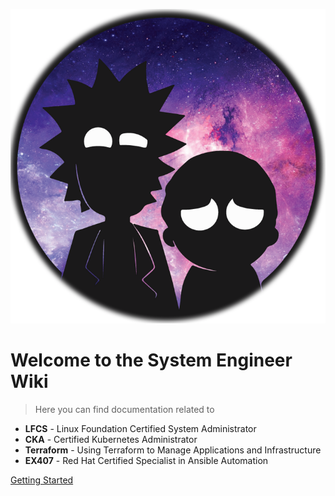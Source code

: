 <!-- ![logo](https://cdn.jsdelivr.net/npm/docsify-darklight-theme@latest/icons/docsify-darklight-theme-logo.png) -->
![logo](https://raw.githubusercontent.com/Bes0n/SYSWIKI/master/documentation/rick-logo.png ':size=50%')

# Welcome to the System Engineer Wiki

> Here you can find documentation related to

- **LFCS** - Linux Foundation Certified System Administrator
- **CKA** - Certified Kubernetes Administrator
- **Terraform** - Using Terraform to Manage Applications and Infrastructure
- **EX407** - Red Hat Certified Specialist in Ansible Automation

<!-- [Preview](https://boopathikumar018.github.io/docsify-darklight-theme) -->
[Getting Started](#content-list)
